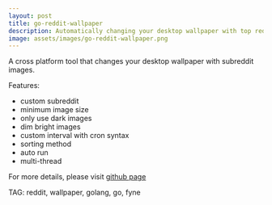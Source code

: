 ```yaml
---
layout: post
title: go-reddit-wallpaper
description: Automatically changing your desktop wallpaper with top reddit images, with image processing
image: assets/images/go-reddit-wallpaper.png
---
```


A cross platform tool that changes your desktop wallpaper with subreddit images. 

Features:
- custom subreddit
- minimum image size
- only use dark images
- dim bright images
- custom interval with cron syntax
- sorting method
- auto run
- multi-thread


For more details, please visit [github page](https://github.com/borgmon/go-reddit-wallpaper)

TAG: reddit, wallpaper, golang, go, fyne 
